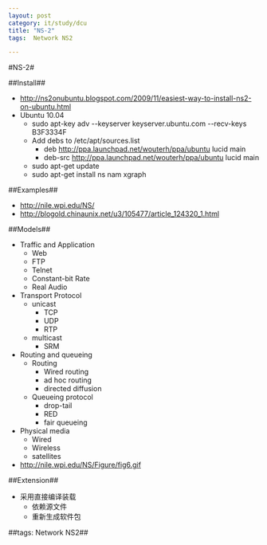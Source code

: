 ```yaml
---
layout: post
category: it/study/dcu
title: "NS-2"
tags:  Network NS2

---
```

#NS-2#



##Install##
* http://ns2onubuntu.blogspot.com/2009/11/easiest-way-to-install-ns2-on-ubuntu.html
* Ubuntu 10.04
  * sudo apt-key adv --keyserver keyserver.ubuntu.com --recv-keys B3F3334F
  * Add debs to /etc/apt/sources.list
    * deb http://ppa.launchpad.net/wouterh/ppa/ubuntu lucid main
    * deb-src http://ppa.launchpad.net/wouterh/ppa/ubuntu lucid main
  * sudo apt-get update
  * sudo apt-get install ns nam xgraph



##Examples##
* http://nile.wpi.edu/NS/
* http://blogold.chinaunix.net/u3/105477/article_124320_1.html



##Models##
* Traffic and Application
  * Web
  * FTP
  * Telnet
  * Constant-bit Rate
  * Real Audio
* Transport Protocol
  * unicast
    * TCP
    * UDP
    * RTP
  * multicast
    * SRM
* Routing and queueing
  * Routing
    * Wired routing
    * ad hoc routing
    * directed diffusion
  * Queueing protocol
    * drop-tail
    * RED
    * fair queueing
* Physical media
  * Wired
  * Wireless
  * satellites
* http://nile.wpi.edu/NS/Figure/fig6.gif



##Extension##
* 采用直接编译装载
  * 依赖源文件
  * 重新生成软件包



##tags: Network NS2##
